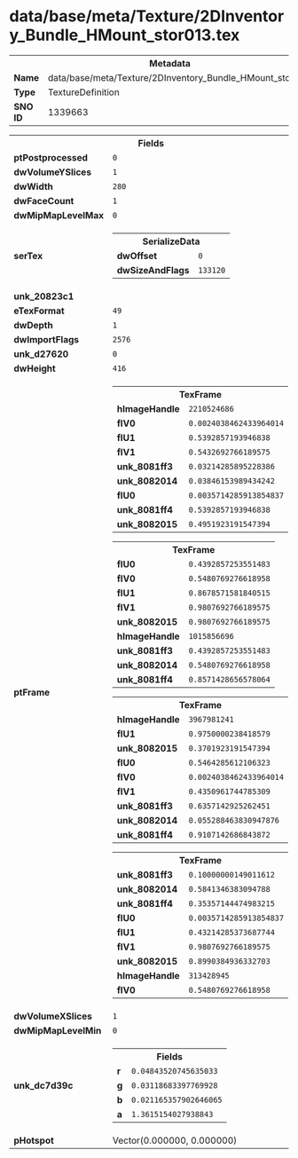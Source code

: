 <h1>data/base/meta/Texture/2DInventory_Bundle_HMount_stor013.tex</h1><table><tr><th colspan="100%">Metadata</th></tr><tr><td><b>Name</b></td><td>data/base/meta/Texture/2DInventory_Bundle_HMount_stor013.tex</td></tr><tr><td><b>Type</b></td><td>TextureDefinition</td></tr><tr><td><b>SNO ID</b></td><td>1339663</td></tr></table>

<table><tr><th colspan="100%">Fields</th></tr><tr><td><b>ptPostprocessed</b></td><td><code>0</code></td></tr><tr><td><b>dwVolumeYSlices</b></td><td><code>1</code></td></tr><tr><td><b>dwWidth</b></td><td><code>280</code></td></tr><tr><td><b>dwFaceCount</b></td><td><code>1</code></td></tr><tr><td><b>dwMipMapLevelMax</b></td><td><code>0</code></td></tr><tr><td><b>serTex</b></td><td><table><tr><th colspan="100%">SerializeData</th></tr><tr><td><b>dwOffset</b></td><td><code>0</code></td></tr><tr><td><b>dwSizeAndFlags</b></td><td><code>133120</code></td></tr></table>


</td></tr><tr><td><b>unk_20823c1</b></td><td></td></tr><tr><td><b>eTexFormat</b></td><td><code>49</code></td></tr><tr><td><b>dwDepth</b></td><td><code>1</code></td></tr><tr><td><b>dwImportFlags</b></td><td><code>2576</code></td></tr><tr><td><b>unk_d27620</b></td><td><code>0</code></td></tr><tr><td><b>dwHeight</b></td><td><code>416</code></td></tr><tr><td><b>ptFrame</b></td><td><table><tr><th colspan="100%">TexFrame</th></tr><tr><td><b>hImageHandle</b></td><td><code>2210524686</code></td></tr><tr><td><b>flV0</b></td><td><code>0.0024038462433964014</code></td></tr><tr><td><b>flU1</b></td><td><code>0.5392857193946838</code></td></tr><tr><td><b>flV1</b></td><td><code>0.5432692766189575</code></td></tr><tr><td><b>unk_8081ff3</b></td><td><code>0.03214285895228386</code></td></tr><tr><td><b>unk_8082014</b></td><td><code>0.03846153989434242</code></td></tr><tr><td><b>flU0</b></td><td><code>0.0035714285913854837</code></td></tr><tr><td><b>unk_8081ff4</b></td><td><code>0.5392857193946838</code></td></tr><tr><td><b>unk_8082015</b></td><td><code>0.4951923191547394</code></td></tr></table>


<table><tr><th colspan="100%">TexFrame</th></tr><tr><td><b>flU0</b></td><td><code>0.4392857253551483</code></td></tr><tr><td><b>flV0</b></td><td><code>0.5480769276618958</code></td></tr><tr><td><b>flU1</b></td><td><code>0.8678571581840515</code></td></tr><tr><td><b>flV1</b></td><td><code>0.9807692766189575</code></td></tr><tr><td><b>unk_8082015</b></td><td><code>0.9807692766189575</code></td></tr><tr><td><b>hImageHandle</b></td><td><code>1015856696</code></td></tr><tr><td><b>unk_8081ff3</b></td><td><code>0.4392857253551483</code></td></tr><tr><td><b>unk_8082014</b></td><td><code>0.5480769276618958</code></td></tr><tr><td><b>unk_8081ff4</b></td><td><code>0.8571428656578064</code></td></tr></table>


<table><tr><th colspan="100%">TexFrame</th></tr><tr><td><b>hImageHandle</b></td><td><code>3967981241</code></td></tr><tr><td><b>flU1</b></td><td><code>0.9750000238418579</code></td></tr><tr><td><b>unk_8082015</b></td><td><code>0.3701923191547394</code></td></tr><tr><td><b>flU0</b></td><td><code>0.5464285612106323</code></td></tr><tr><td><b>flV0</b></td><td><code>0.0024038462433964014</code></td></tr><tr><td><b>flV1</b></td><td><code>0.4350961744785309</code></td></tr><tr><td><b>unk_8081ff3</b></td><td><code>0.6357142925262451</code></td></tr><tr><td><b>unk_8082014</b></td><td><code>0.055288463830947876</code></td></tr><tr><td><b>unk_8081ff4</b></td><td><code>0.9107142686843872</code></td></tr></table>


<table><tr><th colspan="100%">TexFrame</th></tr><tr><td><b>unk_8081ff3</b></td><td><code>0.10000000149011612</code></td></tr><tr><td><b>unk_8082014</b></td><td><code>0.5841346383094788</code></td></tr><tr><td><b>unk_8081ff4</b></td><td><code>0.35357144474983215</code></td></tr><tr><td><b>flU0</b></td><td><code>0.0035714285913854837</code></td></tr><tr><td><b>flU1</b></td><td><code>0.43214285373687744</code></td></tr><tr><td><b>flV1</b></td><td><code>0.9807692766189575</code></td></tr><tr><td><b>unk_8082015</b></td><td><code>0.8990384936332703</code></td></tr><tr><td><b>hImageHandle</b></td><td><code>313428945</code></td></tr><tr><td><b>flV0</b></td><td><code>0.5480769276618958</code></td></tr></table>


</td></tr><tr><td><b>dwVolumeXSlices</b></td><td><code>1</code></td></tr><tr><td><b>dwMipMapLevelMin</b></td><td><code>0</code></td></tr><tr><td><b>unk_dc7d39c</b></td><td><table><tr><th colspan="100%">Fields</th></tr><tr><td><b>r</b></td><td><code>0.04843520745635033</code></td></tr><tr><td><b>g</b></td><td><code>0.03118683397769928</code></td></tr><tr><td><b>b</b></td><td><code>0.021165357902646065</code></td></tr><tr><td><b>a</b></td><td><code>1.3615154027938843</code></td></tr></table>

</td></tr><tr><td><b>pHotspot</b></td><td>Vector(0.000000, 0.000000)</td></tr></table>

